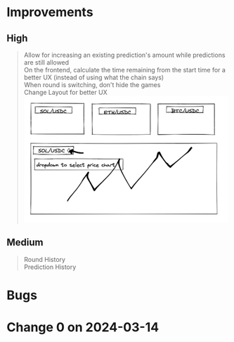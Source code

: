 # Improvements

## High

> Allow for increasing an existing prediction's amount while predictions are still allowed  
> On the frontend, calculate the time remaining from the start time for a better UX (instead of using what the chain says)  
> When round is switching, don't hide the games  
> Change Layout for better UX  
> <img src="./ux-layout.png" width="1000px"/>
## Medium

> Round History  
> Prediction History

# Bugs
# Change 0 on 2024-03-14
